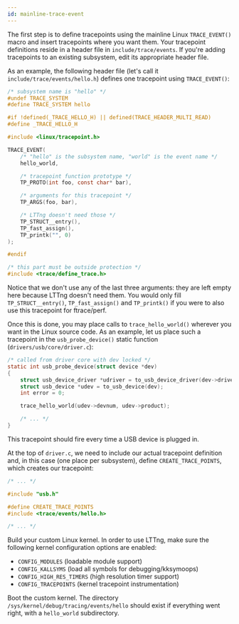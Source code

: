 ```yaml
---
id: mainline-trace-event
---
```


The first step is to define tracepoints using the mainline Linux
`TRACE_EVENT()` macro and insert tracepoints where you want them.
Your tracepoint definitions reside in a header file in
`include/trace/events`. If you're adding tracepoints to an existing
subsystem, edit its appropriate header file.

As an example, the following header file (let's call it
`include/trace/events/hello.h`) defines one tracepoint using
`TRACE_EVENT()`:

~~~ c
/* subsystem name is "hello" */
#undef TRACE_SYSTEM
#define TRACE_SYSTEM hello

#if !defined(_TRACE_HELLO_H) || defined(TRACE_HEADER_MULTI_READ)
#define _TRACE_HELLO_H

#include <linux/tracepoint.h>

TRACE_EVENT(
    /* "hello" is the subsystem name, "world" is the event name */
    hello_world,

    /* tracepoint function prototype */
    TP_PROTO(int foo, const char* bar),

    /* arguments for this tracepoint */
    TP_ARGS(foo, bar),

    /* LTTng doesn't need those */
    TP_STRUCT__entry(),
    TP_fast_assign(),
    TP_printk("", 0)
);

#endif

/* this part must be outside protection */
#include <trace/define_trace.h>
~~~

Notice that we don't use any of the last three arguments: they
are left empty here because LTTng doesn't need them. You would only fill
`TP_STRUCT__entry()`, `TP_fast_assign()` and `TP_printk()` if you were
to also use this tracepoint for ftrace/perf.

Once this is done, you may place calls to `trace_hello_world()`
wherever you want in the Linux source code. As an example, let us place
such a tracepoint in the `usb_probe_device()` static function
(`drivers/usb/core/driver.c`):

~~~ c
/* called from driver core with dev locked */
static int usb_probe_device(struct device *dev)
{
    struct usb_device_driver *udriver = to_usb_device_driver(dev->driver);
    struct usb_device *udev = to_usb_device(dev);
    int error = 0;

    trace_hello_world(udev->devnum, udev->product);

    /* ... */
}
~~~

This tracepoint should fire every time a USB device is plugged in.

At the top of `driver.c`, we need to include our actual tracepoint
definition and, in this case (one place per subsystem), define
`CREATE_TRACE_POINTS`, which creates our tracepoint:

~~~ c
/* ... */

#include "usb.h"

#define CREATE_TRACE_POINTS
#include <trace/events/hello.h>

/* ... */
~~~

Build your custom Linux kernel. In order to use LTTng, make sure the
following kernel configuration options are enabled:

  * `CONFIG_MODULES` (loadable module support)
  * `CONFIG_KALLSYMS` (load all symbols for debugging/kksymoops)
  * `CONFIG_HIGH_RES_TIMERS` (high resolution timer support)
  * `CONFIG_TRACEPOINTS` (kernel tracepoint instrumentation)

Boot the custom kernel. The directory
`/sys/kernel/debug/tracing/events/hello` should exist if everything
went right, with a `hello_world` subdirectory.
